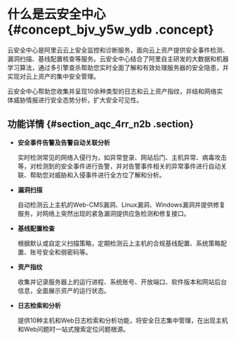 # 什么是云安全中心 {#concept_bjv_y5w_ydb .concept}

云安全中心是阿里云云上安全监控和诊断服务，面向云上资产提供安全事件检测、漏洞扫描、基线配置核查等服务。云安全中心结合了阿里自主研发的大数据和机器学习算法，通过多引擎查杀帮助您实时全面了解和有效处理服务器的安全隐患，并实现对云上资产的集中安全管理。

云安全中心帮助您收集并呈现10余种类型的日志和云上资产指纹，并结和网络实体威胁情报进行安全态势分析，扩大安全可见性。

## 功能详情 {#section_aqc_4rr_n2b .section}

-   **安全事件告警及告警自动关联分析**

    实时检测常见的网络入侵行为，如异常登录、网站后门、主机异常、病毒攻击等，对检测到的安全事件进行告警，并对告警事件相关的异常事件进行自动关联、帮助您对威胁和入侵事件进行全方位了解和分析。

-   **漏洞扫描**

    自动检测云上主机的Web-CMS漏洞、Linux漏洞、Windows漏洞并提供修复服务，对网络上突然出现的紧急漏洞提供应急检测和修复接口。

-   **基线配置检查**

    根据默认或自定义扫描策略，定期检测云上主机的合规基线配置、系统策略配置、账号安全和弱密码等。

-   **资产指纹**

    收集并记录服务器上的运行进程、系统账号、开放端口、软件版本和网站后台信息，全面展示资产的运行状态。

-   **日志检索和分析**

    提供10种主机和Web日志检索和分析功能，将安全日志集中管理，在出现主机和Web问题时一站式搜索定位问题根源。


